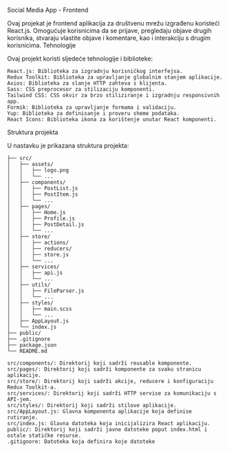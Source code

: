 Social Media App - Frontend

Ovaj projekat je frontend aplikacija za društvenu mrežu izgrađenu koristeći 
React.js. Omogućuje korisnicima da se prijave, pregledaju objave drugih korisnika, stvaraju vlastite objave i komentare, kao i interakciju s drugim korisnicima.
Tehnologije

Ovaj projekt koristi sljedeće tehnologije i biblioteke:

    React.js: Biblioteka za izgradnju korisničkog interfejsa.
    Redux Toolkit: Biblioteka za upravljanje globalnim stanjem aplikacije.
    Axios: Biblioteka za slanje HTTP zahteva s klijenta.
    Sass: CSS preprocesor za stilizaciju komponenti.
    Tailwind CSS: CSS okvir za brzo stiliziranje i izgradnju responsivnih app.
    Formik: Biblioteka za upravljanje formama i validaciju.
    Yup: Biblioteka za definisanje i proveru sheme podataka.
    React Icons: Biblioteka ikona za korištenje unutar React komponenti.

Struktura projekta

U nastavku je prikazana struktura projekta:

```
├── src/
│   ├── assets/
│   │   ├── logo.png
│   │   └── ...
│   ├── components/
│   │   ├── PostList.js
│   │   ├── PostItem.js
│   │   └── ...
│   ├── pages/
│   │   ├── Home.js
│   │   ├── Profile.js
│   │   ├── PostDetail.js
│   │   └── ...
│   ├── store/
│   │   ├── actions/
│   │   ├── reducers/
│   │   ├── store.js
│   │   └── ...
│   ├── services/
│   │   ├── api.js
│   │   └── ...
│   ├── utils/
│   │   ├── FileParser.js
│   │   └── ...
│   ├── styles/
│   │   ├── main.scss
│   │   └── ...
│   ├── AppLayout.js
│   └── index.js
├── public/
├── .gitignore
├── package.json
└── README.md
```

    src/components/: Direktorij koji sadrži reusable komponente.
    src/pages/: Direktorij koji sadrži komponente za svaku stranicu aplikacije.
    src/store/: Direktorij koji sadrži akcije, reducere i konfiguraciju Redux Toolkit-a.
    src/services/: Direktorij koji sadrži HTTP servise za komunikaciju s API-jem.
    src/styles/: Direktorij koji sadrži stilove aplikacije.
    src/AppLayout.js: Glavna komponenta aplikacije koja definise rutiranje.
    src/index.js: Glavna datoteka koja inicijalizira React aplikaciju.
    public/: Direktorij koji sadrži javne datoteke poput index.html i ostale statičke resurse.
    .gitignore: Datoteka koja definira koje datoteke
